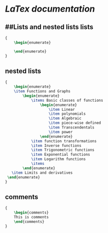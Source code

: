 ***LaTex documentation***
===============================

##Lists and nested lists
lists
-------

```LaTex
{
    \begin{enumerate}

    \end{enumerate}
}
```

nested lists
----------

```LaTex
{
    \begin{enumerate}
    \item Functions and Graphs
        \begin{enumerate}
            \items Basic classes of functions
                \begin{enumerate}
                    \item Linear
                    \item polynomials
                    \item Algebraic
                    \item piece-wise defined
                    \item Transcendentals
                    \item power
                \end{enumerate}
            \item function transformations
            \item Inverse functions
            \item Trigonometric functions
            \item Exponential functions
            \item Logarithm functions
            \items
        \end{enumerate}
   \item Limits and derivatives
 \end{enumerate}
}
```

comments
---------

```LaTex
{
    \begin{comments}
    This is comments
    \end{comments}
}
```
